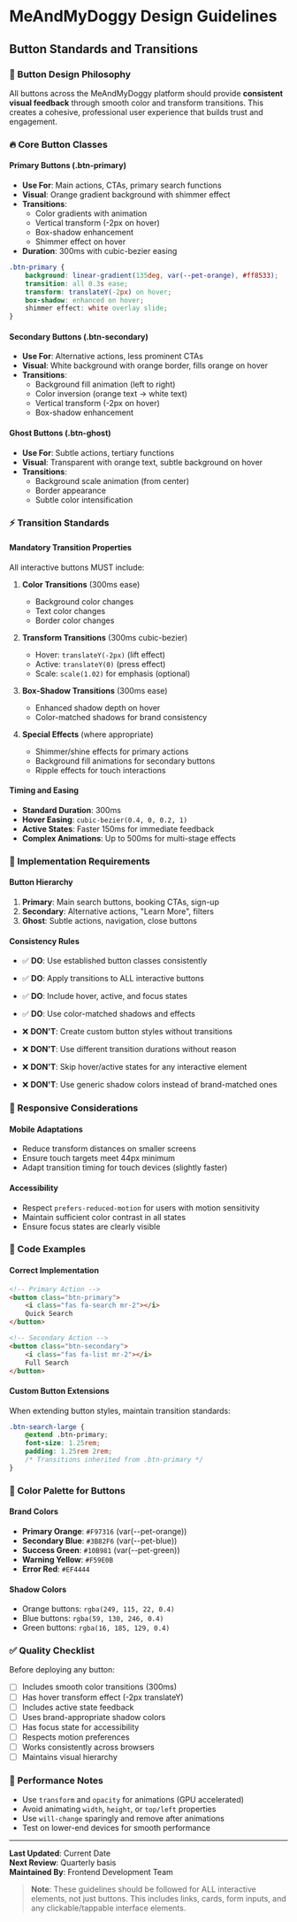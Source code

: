 # MeAndMyDoggy Design Guidelines

## Button Standards and Transitions

### 🎨 Button Design Philosophy

All buttons across the MeAndMyDoggy platform should provide **consistent visual feedback** through smooth color and transform transitions. This creates a cohesive, professional user experience that builds trust and engagement.

### 🔥 Core Button Classes

#### **Primary Buttons (.btn-primary)**
- **Use For**: Main actions, CTAs, primary search functions
- **Visual**: Orange gradient background with shimmer effect
- **Transitions**: 
  - Color gradients with animation
  - Vertical transform (-2px on hover)
  - Box-shadow enhancement
  - Shimmer effect on hover
- **Duration**: 300ms with cubic-bezier easing

```css
.btn-primary {
    background: linear-gradient(135deg, var(--pet-orange), #ff8533);
    transition: all 0.3s ease;
    transform: translateY(-2px) on hover;
    box-shadow: enhanced on hover;
    shimmer effect: white overlay slide;
}
```

#### **Secondary Buttons (.btn-secondary)**
- **Use For**: Alternative actions, less prominent CTAs
- **Visual**: White background with orange border, fills orange on hover
- **Transitions**:
  - Background fill animation (left to right)
  - Color inversion (orange text → white text)
  - Vertical transform (-2px on hover)
  - Box-shadow enhancement

#### **Ghost Buttons (.btn-ghost)**
- **Use For**: Subtle actions, tertiary functions
- **Visual**: Transparent with orange text, subtle background on hover
- **Transitions**:
  - Background scale animation (from center)
  - Border appearance
  - Subtle color intensification

### ⚡ Transition Standards

#### **Mandatory Transition Properties**
All interactive buttons MUST include:

1. **Color Transitions** (300ms ease)
   - Background color changes
   - Text color changes
   - Border color changes

2. **Transform Transitions** (300ms cubic-bezier)
   - Hover: `translateY(-2px)` (lift effect)
   - Active: `translateY(0)` (press effect)
   - Scale: `scale(1.02)` for emphasis (optional)

3. **Box-Shadow Transitions** (300ms ease)
   - Enhanced shadow depth on hover
   - Color-matched shadows for brand consistency

4. **Special Effects** (where appropriate)
   - Shimmer/shine effects for primary actions
   - Background fill animations for secondary buttons
   - Ripple effects for touch interactions

#### **Timing and Easing**
- **Standard Duration**: 300ms
- **Hover Easing**: `cubic-bezier(0.4, 0, 0.2, 1)`
- **Active States**: Faster 150ms for immediate feedback
- **Complex Animations**: Up to 500ms for multi-stage effects

### 🎯 Implementation Requirements

#### **Button Hierarchy**
1. **Primary**: Main search buttons, booking CTAs, sign-up
2. **Secondary**: Alternative actions, "Learn More", filters
3. **Ghost**: Subtle actions, navigation, close buttons

#### **Consistency Rules**
- ✅ **DO**: Use established button classes consistently
- ✅ **DO**: Apply transitions to ALL interactive buttons
- ✅ **DO**: Include hover, active, and focus states
- ✅ **DO**: Use color-matched shadows and effects

- ❌ **DON'T**: Create custom button styles without transitions
- ❌ **DON'T**: Use different transition durations without reason
- ❌ **DON'T**: Skip hover/active states for any interactive element
- ❌ **DON'T**: Use generic shadow colors instead of brand-matched ones

### 📱 Responsive Considerations

#### **Mobile Adaptations**
- Reduce transform distances on smaller screens
- Ensure touch targets meet 44px minimum
- Adapt transition timing for touch devices (slightly faster)

#### **Accessibility**
- Respect `prefers-reduced-motion` for users with motion sensitivity
- Maintain sufficient color contrast in all states
- Ensure focus states are clearly visible

### 🔧 Code Examples

#### **Correct Implementation**
```html
<!-- Primary Action -->
<button class="btn-primary">
    <i class="fas fa-search mr-2"></i>
    Quick Search
</button>

<!-- Secondary Action -->
<button class="btn-secondary">
    <i class="fas fa-list mr-2"></i>
    Full Search
</button>
```

#### **Custom Button Extensions**
When extending button styles, maintain transition standards:

```css
.btn-search-large {
    @extend .btn-primary;
    font-size: 1.25rem;
    padding: 1.25rem 2rem;
    /* Transitions inherited from .btn-primary */
}
```

### 🎨 Color Palette for Buttons

#### **Brand Colors**
- **Primary Orange**: `#F97316` (var(--pet-orange))
- **Secondary Blue**: `#3B82F6` (var(--pet-blue))
- **Success Green**: `#10B981` (var(--pet-green))
- **Warning Yellow**: `#F59E0B`
- **Error Red**: `#EF4444`

#### **Shadow Colors**
- Orange buttons: `rgba(249, 115, 22, 0.4)`
- Blue buttons: `rgba(59, 130, 246, 0.4)`
- Green buttons: `rgba(16, 185, 129, 0.4)`

### ✅ Quality Checklist

Before deploying any button:

- [ ] Includes smooth color transitions (300ms)
- [ ] Has hover transform effect (-2px translateY)
- [ ] Includes active state feedback
- [ ] Uses brand-appropriate shadow colors
- [ ] Has focus state for accessibility
- [ ] Respects motion preferences
- [ ] Works consistently across browsers
- [ ] Maintains visual hierarchy

### 🚀 Performance Notes

- Use `transform` and `opacity` for animations (GPU accelerated)
- Avoid animating `width`, `height`, or `top/left` properties
- Use `will-change` sparingly and remove after animations
- Test on lower-end devices for smooth performance

---

**Last Updated**: Current Date  
**Next Review**: Quarterly basis  
**Maintained By**: Frontend Development Team

> **Note**: These guidelines should be followed for ALL interactive elements, not just buttons. This includes links, cards, form inputs, and any clickable/tappable interface elements.